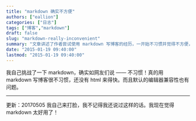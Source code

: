 ```yaml
---
title: "markdown 确实不方便"
authors: ["eallion"]
categories: ["日志"]
tags: ["博客","markdown"]
draft: false
slug: "markdown-really-inconvenient"
summary: "文章讲述了作者尝试使用 markdown 写博客的经历，一开始不习惯并觉得不方便，但后来改变了看法，认为 markdown 很好用。"
date: "2015-01-19 09:40:00"
lastmod: "2015-01-19 09:40:00"
---
```


我自己挑战了一下 markdown，确实如网友们说 —— 不习惯！真的用 markdown 写博客很不习惯，还没有 html 来得快。而且默认的编辑器兼容性也有问题。

---

更新：20170505
我自己来打脸，我不记得我还说过这样的话。我现在觉得 markdown 太好用了！
